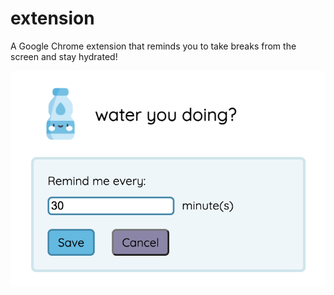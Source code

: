 # extension
A Google Chrome extension that reminds you to take breaks from the screen and stay hydrated!

![alt text](extension.png "chrome reminder extension")